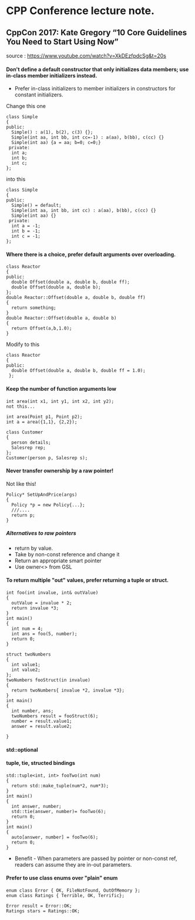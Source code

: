 # CPP Conference lecture note.


## CppCon 2017: Kate Gregory “10 Core Guidelines You Need to Start Using Now”
source : https://www.youtube.com/watch?v=XkDEzfpdcSg&t=20s      

#### Don't define a default constructor that only initializes data members; use in-class member initializers instead.
* Prefer in-class initializers to member initializers in constructors for constant initializers.

Change this one
```
class Simple
{
public:
  Simple() : a(1), b(2), c(3) {};
  Simple(int aa, int bb, int cc=-1) : a(aa), b(bb), c(cc) {}
  Simple(int aa) {a = aa; b=0; c=0;}
 private:
  int a;
  int b;
  int c;
};
```
into this
```
class Simple
{
public:
  Simple() = default;
  Simple(int aa, int bb, int cc) : a(aa), b(bb), c(cc) {}
  Simple(int aa) {}
 private:
  int a = -1;
  int b = -1;
  int c = -1;
};
  ```
#### Where there is a choice, prefer default arguments over overloading.
```
class Reactor
{
public:
  double Offset(double a, double b, double ff);
  double Offset(double a, double b);
};
double Reactor::Offset(double a, double b, double ff)
{
  return something;
}
double Reactor::Offset(double a, double b)
{
  return Offset(a,b,1.0);
}
```
Modify to this 
```
class Reactor
{
public:
  double Offset(double a, double b, double ff = 1.0);
 };
```

#### Keep the number of function arguments low
```
int area(int x1, int y1, int x2, int y2);
not this...

int area(Point p1, Point p2);
int a = area({1,1}, {2,2});
```
```
class Customer
{
  person details;
  Salesrep rep;
};
Customer(person p, Salesrep s);
```

#### Never transfer ownership by a raw pointer!
Not like this!
```
Policy* SetUpAndPrice(args)
{
  Policy *p = new Policy{...};
  ///....
  return p;
}
```
##### Alternatives to raw pointers
- return by value.
- Take by non-const reference and change it
- Return an appropriate smart pointer
- Use owner<> from GSL


#### To return multiple "out" values, prefer returning a tuple or struct.

```
int foo(int invalue, int& outValue)
{
  outValue = invalue * 2;
  return invalue *3;
}
int main()
{
  int num = 4;
  int ans = foo(5, number);
  return 0;
}
```

```
struct twoNumbers
{
  int value1;
  int value2;
};
twoNumbers fooStruct(in invalue)
{
  return twoNumbers{ invalue *2, invalue *3};
}
int main()
{
  int number, ans;
  twoNumbers result = fooStruct(6);
  number = result.value1;
  answer = result.value2;
  
}

```

#### std::optional

#### tuple, tie, structed bindings
```
std::tuple<int, int> fooTwo(int num)
{
  return std::make_tuple(num*2, num*3);
}
int main()
{
  int answer, number;
  std::tie(answer, number)= fooTwo(6);
  return 0;
}
int main()
{
  auto[answer, number] = fooTwo(6);
  return 0;
}

```
* Benefit - When parameters are passed by pointer or non-const ref, readers can assume they are in-out parameters.

#### Prefer to use class enums over "plain" enum
```
enum class Error { OK, FileNotFound, OutOfMemory };
enum class Ratings { Terrible, OK, Terrific};

Error result = Error::OK;
Ratings stars = Ratings::OK;
```

